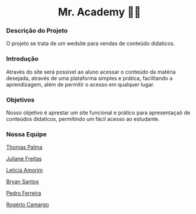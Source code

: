 <h1 align="center">Mr. Academy 📖🦉</h1>

### Descrição do Projeto
O projeto se trata de um wedsite para vendas de conteúdo didaticos.

### Introdução
Através do site será possivel ao aluno acessar o conteúdo da matéria desejada, através de uma plataforma simples e prática, facilitando a aprendizagem, além de permitir o acesso em qualquer lugar. 

### Objetivos
Nosso objetivo é aprestar um site funcional e prático para apresentaçaõ de conteúdos didaticos, permitindo um fácil acesso ao estudante.

### Nossa Equipe
[Thomas Palma](https://www.linkedin.com/in/thomas-palma-0764b81b3/)

[Juliane Freitas](https://www.linkedin.com/in/juliane-freitas-9b6287163)

[Leticia Amorim](https://www.linkedin.com/in/leticia-amorim-4761b1185/)

[Bryan Santos](https://www.linkedin.com/in/bryan-santos-77b53317b)

[Pedro Ferreira](https://www.linkedin.com/in/pedro-ferreira-6a8417190/)

[Rogério Camargo](https://www.linkedin.com/in/rogério-camargo-3a01191a5)
